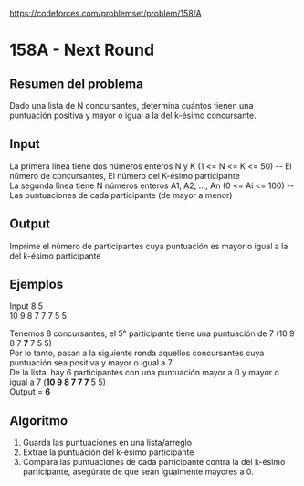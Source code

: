 https://codeforces.com/problemset/problem/158/A

# 158A - Next Round

## Resumen del problema
Dado una lista de N concursantes, determina cuántos tienen una puntuación positiva y mayor o igual a la del k-ésimo concursante.

## Input
La primera línea tiene dos números enteros N y K (1 <= N <= K <= 50) -- El número de concursantes, El número del K-ésimo participante \
La segunda línea tiene N números enteros A1, A2, ..., An (0 <= Ai <= 100) -- Las puntuaciones de cada participante (de mayor a menor)

## Output
Imprime el número de participantes cuya puntuación es mayor o igual a la del k-ésimo participante

## Ejemplos
Input
8 5 \
10 9 8 7 7 7 5 5

Tenemos 8 concursantes, el 5° participante tiene una puntuación de 7 (10 9 8 7 **7** 7 5 5) \
Por lo tanto, pasan a la siguiente ronda aquellos concursantes cuya puntuación sea positiva y mayor o igual a 7 \
De la lista, hay 6 participantes con una puntuación mayor a 0 y mayor o igual a 7 (**10 9 8 7 7 7** 5 5) \
Output = **6**

## Algoritmo
1) Guarda las puntuaciones en una lista/arreglo
2) Extrae la puntuación del k-ésimo participante
3) Compara las puntuaciones de cada participante contra la del k-ésimo participante, asegúrate de que sean igualmente mayores a 0.

